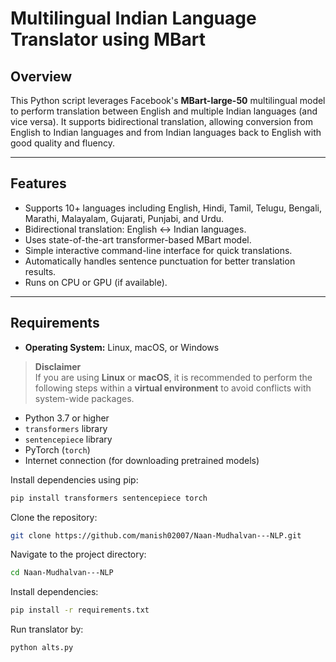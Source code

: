 # Multilingual Indian Language Translator using MBart

## Overview
This Python script leverages Facebook's **MBart-large-50** multilingual model to perform translation between English and multiple Indian languages (and vice versa). It supports bidirectional translation, allowing conversion from English to Indian languages and from Indian languages back to English with good quality and fluency.

---

## Features

- Supports 10+ languages including English, Hindi, Tamil, Telugu, Bengali, Marathi, Malayalam, Gujarati, Punjabi, and Urdu.
- Bidirectional translation: English ↔ Indian languages.
- Uses state-of-the-art transformer-based MBart model.
- Simple interactive command-line interface for quick translations.
- Automatically handles sentence punctuation for better translation results.
- Runs on CPU or GPU (if available).

---

## Requirements

- **Operating System:** Linux, macOS, or Windows
> **Disclaimer**  
> If you are using **Linux** or **macOS**, it is recommended to perform the following steps within a **virtual environment** to avoid conflicts with system-wide packages.
- Python 3.7 or higher  
- `transformers` library  
- `sentencepiece` library  
- PyTorch (`torch`)  
- Internet connection (for downloading pretrained models)

Install dependencies using pip:

```bash
pip install transformers sentencepiece torch
```

Clone the repository:
   ```bash
   git clone https://github.com/manish02007/Naan-Mudhalvan---NLP.git
   ```
Navigate to the project directory:
   ```bash
   cd Naan-Mudhalvan---NLP
   ```
Install dependencies:
   ```bash
   pip install -r requirements.txt
   ```
Run translator by:
   ```bash
   python alts.py
   ```
